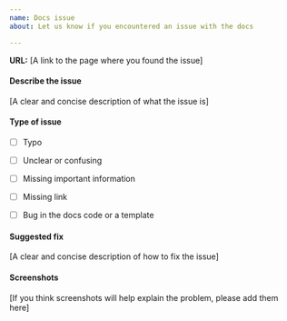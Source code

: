 ```yaml
---
name: Docs issue
about: Let us know if you encountered an issue with the docs

---
```


**URL:** [A link to the page where you found the issue]


#### Describe the issue

[A clear and concise description of what the issue is]


#### Type of issue

- [ ] Typo
- [ ] Unclear or confusing
- [ ] Missing important information
- [ ] Missing link
- [ ] Bug in the docs code or a template


#### Suggested fix

[A clear and concise description of how to fix the issue]


#### Screenshots

[If you think screenshots will help explain the problem, please add them here]
